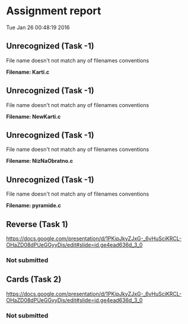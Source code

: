 # Assignment report
Tue Jan 26 00:48:19 2016
## Unrecognized (Task -1)
File name doesn't not match any of filenames conventions

**Filename: Karti.c**
## Unrecognized (Task -1)
File name doesn't not match any of filenames conventions

**Filename: NewKarti.c**
## Unrecognized (Task -1)
File name doesn't not match any of filenames conventions

**Filename: NizNaObratno.c**
## Unrecognized (Task -1)
File name doesn't not match any of filenames conventions

**Filename: pyramide.c**
## Reverse (Task 1)
https://docs.google.com/presentation/d/1PKipJkyZJxG-_6vHuSciKRCL-OHaZD08dPUeGGyyDis/edit#slide=id.ge4ead636d_3_0

### Not submitted
## Cards (Task 2)
https://docs.google.com/presentation/d/1PKipJkyZJxG-_6vHuSciKRCL-OHaZD08dPUeGGyyDis/edit#slide=id.ge4ead636d_3_0

### Not submitted

